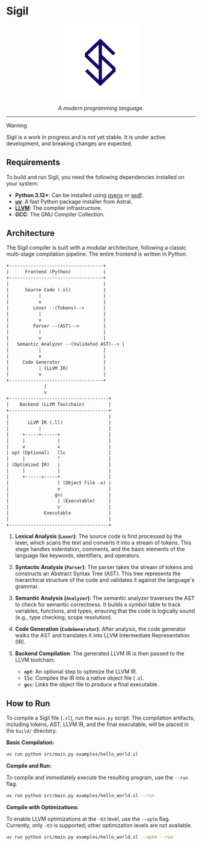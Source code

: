# Sigil

<p align="center">
    <img src="https://github.com/rdenadai/sigil/blob/main/static/flogo.png?raw=true" alt="Sigil programming language logo" width="200"/>
</p>

<p align="center">
    <em>A modern programming language.</em>
</p>

---

> [!WARNING]
> Sigil is a work in progress and is not yet stable. It is under active development, and breaking changes are expected.

## Requirements

To build and run Sigil, you need the following dependencies installed on your system:

- **Python 3.12+**: Can be installed using [pyenv](https://github.com/pyenv/pyenv) or [asdf](https://github.com/asdf-vm/asdf).
- **[uv](https://docs.astral.sh/uv/)**: A fast Python package installer from Astral.
- **[LLVM](https://releases.llvm.org/)**: The compiler infrastructure.
- **GCC**: The GNU Compiler Collection.

## Architecture

The Sigil compiler is built with a modular architecture, following a classic multi-stage compilation pipeline. The entire frontend is written in Python.

```
+-----------------------------------+
|      Frontend (Python)            |
+-----------------------------------+
|                                   |
|      Source Code (.sl)            |
|           |                       |
|           v                       |
|         Lexer --(Tokens)-->       |
|           |                       |
|           v                       |
|         Parser --(AST)-->         |
|           |                       |
|           v                       |
|   Semantic Analyzer --(Validated AST)--> |
|           |                       |
|           v                       |
|     Code Generator                |
|           | (LLVM IR)             |
|           v                       |
+-----------------------------------+
              |
              v
+-------------------------------------+
|    Backend (LLVM Toolchain)         |
+-------------------------------------+
|                                     |
|       LLVM IR (.ll)                 |
|           |                         |
|     +-----+------+                  |
|     |            |                  |
|     v            v                  |
| opt (Optional)   llc                |
|     |            ^                  |
| (Optimized IR)   |                  |
|     |            |                  |
|     +------>-----+                  |
|                  | (Object File .o) |
|                  v                  |
|                 gcc                 |
|                  | (Executable)     |
|                  v                  |
|             Executable              |
|                                     |
+-------------------------------------+
```

1.  **Lexical Analysis (`Lexer`)**: The source code is first processed by the lexer, which scans the text and converts it into a stream of tokens. This stage handles indentation, comments, and the basic elements of the language like keywords, identifiers, and operators.

2.  **Syntactic Analysis (`Parser`)**: The parser takes the stream of tokens and constructs an Abstract Syntax Tree (AST). This tree represents the hierarchical structure of the code and validates it against the language's grammar.

3.  **Semantic Analysis (`Analyzer`)**: The semantic analyzer traverses the AST to check for semantic correctness. It builds a symbol table to track variables, functions, and types, ensuring that the code is logically sound (e.g., type checking, scope resolution).

4.  **Code Generation (`CodeGenerator`)**: After analysis, the code generator walks the AST and translates it into LLVM Intermediate Representation (IR).

5.  **Backend Compilation**: The generated LLVM IR is then passed to the LLVM toolchain:
    - **`opt`**: An optional step to optimize the LLVM IR.
    - **`llc`**: Compiles the IR into a native object file (`.o`).
    - **`gcc`**: Links the object file to produce a final executable.

## How to Run

To compile a Sigil file (`.sl`), run the `main.py` script. The compilation artifacts, including tokens, AST, LLVM IR, and the final executable, will be placed in the `build/` directory.

**Basic Compilation:**

```sh
uv run python src/main.py examples/hello_world.sl
```

**Compile and Run:**

To compile and immediately execute the resulting program, use the `--run` flag.

```sh
uv run python src/main.py examples/hello_world.sl --run
```

**Compile with Optimizations:**

To enable LLVM optimizations at the `-O3` level, use the `--optm` flag. Currently, only `-O3` is supported; other optimization levels are not available.

```sh
uv run python src/main.py examples/hello_world.sl --optm --run
```
